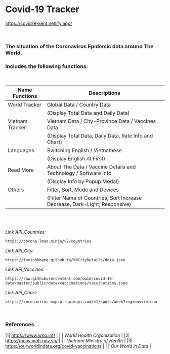 # Covid-19 Tracker
https://covid19-kent.netlify.app/

<br>

### The situation of the Coronavirus Epidemic data around The World.
### Includes the following functions:
<br>

|Name Functions|Descriptions|
|-|-|
|World Tracker|Global Data / Country Data|
| |(Display Total Data and Daily Data)|
|Vietnam Tracker|Vietnam Data / City-Province Data / Vaccines Data|
| |(Display Total Data, Daily Data, Rate Info and Chart)|
|Languages|Switching English / Vietnamese|
| |(Display English At First)|
|Read More|About The Data / Vaccine Details and Technology / Software Info|
| |(Display Info by Popup Modal)|
|Others|Filter, Sort, Mode and Devices|
| |(Filter Name of Countries, Sort Increase Decrease, Dark-Light, Responsive)|
<br>
<br>


_Link API_Countries:_
```
https://corona.lmao.ninja/v2/countries
```

_Link API_City:_
```
https://tovinhkhang.github.io/VNCityDetails/data.json
```

_Link API_Vaccines:_
```
https://raw.githubusercontent.com/owid/covid-19-data/master/public/data/vaccinations/vaccinations.json
```

_Link API_Chart:_
```
https://coronavirus-map.p.rapidapi.com/v1/spots/week?region=vietnam
```


<br>

### References
|1| https://www.who.int/ |
| | _World Health Organization_ |
|2| https://ncov.moh.gov.vn/ |
| | _Vietnam Ministry of Health_ |
|3| https://ourworldindata.org/covid-vaccinations |
| | _Our World in Data_ |
<br>

